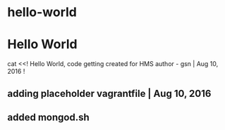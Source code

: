 # hello-world
# Hello World
cat <<!
Hello World, code getting created for HMS
author - gsn | Aug 10, 2016
!

## adding placeholder vagrantfile | Aug 10, 2016

## added mongod.sh
